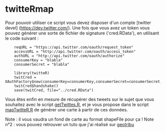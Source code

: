 twitteRmap
==========

Pour pouvoir utiliser ce script vous devez disposer d'un compte [twitter devel]
(https://dev.twitter.com/). Une fois que vous avez un token vous pouvez générer
une sorte de fichier de signature ('cred.RData'), en utilisant le code suivant :

        reqURL = "https://api.twitter.com/oauth/request_token"
        accessURL = "http://api.twitter.com/oauth/access_token"
        authURL = "http://api.twitter.com/oauth/authorize"
        consumerKey = "blabla"
        consumerSecret = "blabla"

        library(twitteR)
        twitCred = OAuthFactory$new(consumerKey=consumerKey,consumerSecret=consumerSecret,requestURL=reqURL,accessURL=accessURL,authURL=authURL)
        twitCred$handshake()
        save(twitCred, file="../cred.RData")

Vous êtes enfin en mesure de récupérer des tweets sur le sujet que vous souhaitez
avec le script [getTwittes.R](getTwittes.R), et je vous propose dans le script
[mapTwitteR.R](mapTwitteR.R) de générer une carte à partir de ces données.

Note : il vous vaudra un fond de carte au format shapeFile pour ça !
Note n°2 : vous pouvez retrouver un tuto que j'ai réalisé sur [geotribu](http://geotribu.net/node/696)        
